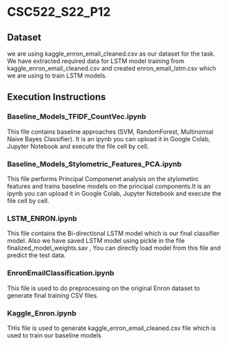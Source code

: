 # CSC522_S22_P12

## Dataset

we are using kaggle_enron_email_cleaned.csv as our dataset for the task. We have extracted required data for LSTM model training from kaggle_enron_email_cleaned.csv and created enron_email_lstm.csv which we are using to train LSTM models.

## Execution Instructions

### Baseline_Models_TFIDF_CountVec.ipynb

This file contains baseline approaches (SVM, RandomForest, Multinomial Naive Bayes Classifier). It is an ipynb you can upload it in Google Colab, Jupyter Notebook and execute the file cell by cell.

### Baseline_Models_Stylometric_Features_PCA.ipynb

This file performs Principal Componenet analysis on the stylometirc features and trains baseline models on the principal components.It is an ipynb you can upload it in Google Colab, Jupyter Notebook and execute the file cell by cell. 

### LSTM_ENRON.ipynb

This file contains the Bi-directional LSTM model which is our final classifier model. Also we have saved LSTM model using pickle in the file finalized_model_weights.sav , You can directly load model from this file and predict the test data.

### EnronEmailClassification.ipynb

This file is used to do preprocessing on the original Enron dataset to generate final training CSV files.

### Kaggle_Enron.ipynb

THis file is used to generate kaggle_enron_email_cleaned.csv file which is used to train our baseline models
